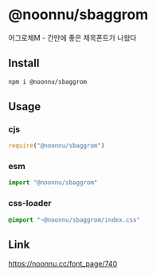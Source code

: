 # @noonnu/sbaggrom
어그로체M - 간만에 좋은 제목폰트가 나왔다

## Install
```sh
npm i @noonnu/sbaggrom
```
## Usage
### cjs
```js
require("@noonnu/sbaggrom")
```
### esm
```js
import "@noonnu/sbaggrom"
```
### css-loader
```css
@import "~@noonnu/sbaggrom/index.css"
```

## Link
https://noonnu.cc/font_page/740
